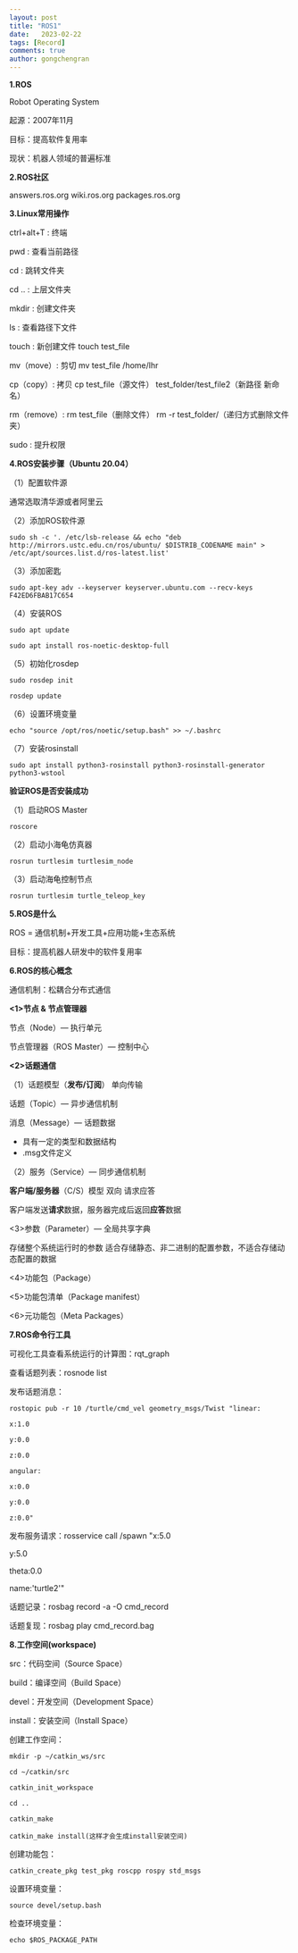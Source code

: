 ```yaml
---
layout: post
title: "ROS1"
date:   2023-02-22
tags: [Record]
comments: true
author: gongchengran
---
```


**1.ROS**

Robot Operating System

起源：2007年11月

目标：提高软件复用率

现状：机器人领域的普遍标准

**2.ROS社区**

answers.ros.org  wiki.ros.org  packages.ros.org 

**3.Linux常用操作**

ctrl+alt+T : 终端

pwd : 查看当前路径

cd : 跳转文件夹

cd .. : 上层文件夹

mkdir : 创建文件夹

ls : 查看路径下文件

touch : 新创建文件  touch test_file

mv（move）: 剪切 mv test_file /home/lhr

cp（copy）: 拷贝 cp test_file（源文件） test_folder/test_file2（新路径 新命名）

rm（remove）: rm test_file（删除文件）  rm -r test_folder/（递归方式删除文件夹）

sudo : 提升权限

**4.ROS安装步骤（Ubuntu 20.04）**

（1）配置软件源

通常选取清华源或者阿里云

（2）添加ROS软件源

```
sudo sh -c '. /etc/lsb-release && echo "deb http://mirrors.ustc.edu.cn/ros/ubuntu/ $DISTRIB_CODENAME main" > /etc/apt/sources.list.d/ros-latest.list'
```

（3）添加密匙

```
sudo apt-key adv --keyserver keyserver.ubuntu.com --recv-keys F42ED6FBAB17C654
```

（4）安装ROS

```
sudo apt update

sudo apt install ros-noetic-desktop-full
```

（5）初始化rosdep

```
sudo rosdep init

rosdep update
```

（6）设置环境变量

```
echo "source /opt/ros/noetic/setup.bash" >> ~/.bashrc
```

（7）安装rosinstall

```
sudo apt install python3-rosinstall python3-rosinstall-generator python3-wstool
```

**验证ROS是否安装成功**

（1）启动ROS Master

```
roscore 
```

（2）启动小海龟仿真器

```
rosrun turtlesim turtlesim_node
```

（3）启动海龟控制节点

```
rosrun turtlesim turtle_teleop_key
```

**5.ROS是什么**

ROS = 通信机制+开发工具+应用功能+生态系统

目标：提高机器人研发中的软件复用率

**6.ROS的核心概念**

通信机制：松耦合分布式通信

**<1>节点 & 节点管理器**

节点（Node）— 执行单元

节点管理器（ROS Master）— 控制中心

**<2>话题通信**

（1）话题模型（**发布/订阅**） 单向传输

话题（Topic）— 异步通信机制 

消息（Message）— 话题数据

* 具有一定的类型和数据结构 
* .msg文件定义

（2）服务（Service）— 同步通信机制

**客户端/服务器**（C/S）模型  双向 请求应答

客户端发送**请求**数据，服务器完成后返回**应答**数据

<3>参数（Parameter）— 全局共享字典

存储整个系统运行时的参数 适合存储静态、非二进制的配置参数，不适合存储动态配置的数据

<4>功能包（Package）

<5>功能包清单（Package manifest）

<6>元功能包（Meta Packages）

**7.ROS命令行工具**

可视化工具查看系统运行的计算图：rqt_graph

查看话题列表：rosnode list

发布话题消息：

```
rostopic pub -r 10 /turtle/cmd_vel geometry_msgs/Twist "linear:

x:1.0

y:0.0

z:0.0

angular:

x:0.0

y:0.0

z:0.0"
```

发布服务请求：rosservice call /spawn "x:5.0

y:5.0

theta:0.0

name:'turtle2'"

话题记录：rosbag record -a -O cmd_record

话题复现：rosbag play cmd_record.bag

**8.工作空间(workspace)**

src：代码空间（Source Space）

build：编译空间（Build Space）

devel：开发空间（Development Space）

install：安装空间（Install Space）

创建工作空间：

```
mkdir -p ~/catkin_ws/src

cd ~/catkin/src

catkin_init_workspace

cd ..

catkin_make

catkin_make install(这样才会生成install安装空间)
```

创建功能包：

```
catkin_create_pkg test_pkg roscpp rospy std_msgs
```

设置环境变量：

```
source devel/setup.bash
```

检查环境变量：

```
echo $ROS_PACKAGE_PATH
```
